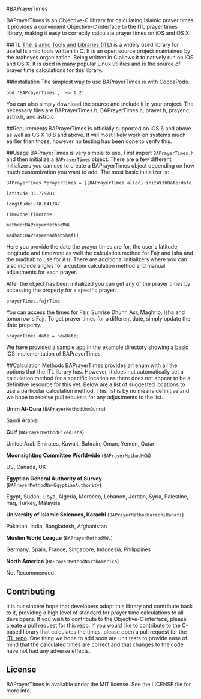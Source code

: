 #BAPrayerTimes

BAPrayerTimes is an Objective-C library for calculating Islamic prayer times. It provides a convenient Objective-C interface to the ITL prayer times library, making it easy to correctly calculate prayer times on iOS and OS X.

##ITL
[The Islamic Tools and Libraries (ITL)](https://github.com/arabeyes-org/ITL) is a widely used library for useful Islamic tools written in C. It is an open source project maintained by the arabeyes organization. Being written in C allows it to natively run on iOS and OS X. It is used in many popular Linux utilities and is the source of prayer time calculations for this library.

##Installation
The simplest way to use BAPrayerTimes is with CocoaPods.

```
pod 'BAPrayerTimes', '~> 1.2'
```
	
You can also simply download the source and include it in your project. The necessary files are BAPrayerTimes.h, BAPrayerTimes.c, prayer.h, prayer.c, astro.h, and astro.c
	
##Requirements
BAPrayerTimes is officially supported on iOS 6 and above as well as OS X 10.8 and above. It will most likely work on systems much earlier than those, however no testing has been done to verify this.	

##Usage
BAPrayerTimes is very simple to use. First import ``BAPrayerTimes.h`` and then initialize a ``BAPrayerTimes`` object. There are a few different initializers you can use to create a BAPrayerTimes object depending on how much customization you want to add. The most basic initializer is:

```obj-c
BAPrayerTimes *prayerTimes = [[BAPrayerTimes alloc] initWithDate:date
                                                        latitude:35.779701
                                                       longitude:-78.641747
                                                        timeZone:timezone
                                                          method:BAPrayerMethodMWL
                                                          madhab:BAPrayerMadhabShafi];
```
                                                    
Here you provide the date the prayer times are for, the user's latitude, longitude and timezone as well the calculation method for Fajr and Isha and the madhab to use for Asr. There are additional initializers where you can also include angles for a custom calculation method and manual adjustments for each prayer.

After the object has been initialized you can get any of the prayer times by accessing the property for a specific prayer.

```obj-c
prayerTimes.fajrTime
```
	
You can access the times for Fajr, Sunrise Dhuhr, Asr, Maghrib, Isha and tomorrow's Fajr. To get prayer times for a different date, simply update the date property.

```obj-c
prayerTimes.date = newDate;
```

We have provided a sample app in the [example](Example/) directory showing a basic iOS implementation of BAPrayerTimes.

##Calculation Methods
BAPrayerTimes provides an enum with all the options that the ITL library has. However, it does not automatically set a calculation method for a specific location as there does not appear to be a definitive resource for this yet. Below are a list of suggested locations to use a particular calculation method. This list is by no means definitive and we hope to receive pull requests for any adjustments to the list.

**Umm Al-Qura** (``BAPrayerMethodUmmQurra``)

Saudi Arabia


**Gulf** (``BAPrayerMethodFixedIsha``)

United Arab Emirates, Kuwait, Bahrain, Oman, Yemen, Qatar


**Moonsighting Committee Worldwide** (``BAPrayerMethodMCW``)

US, Canada, UK


**Egyptian General Authority of Survey** (``BAPrayerMethodNewEgyptianAuthority``)

Egypt, Sudan, Libya, Algeria, Morocco, Lebanon, Jordan, Syria, Palestine, Iraq, Turkey, Malaysia


**University of Islamic Sciences, Karachi** (``BAPrayerMethodKarachiHanafi``)

Pakistan, India, Bangladesh, Afghanistan


**Muslim World League** (``BAPrayerMethodMWL``)

Germany, Spain, France, Singapore, Indonesia, Philippines


**North America** (``BAPrayerMethodNorthAmerica``)

Not Recommended


## Contributing
It is our sincere hope that developers adopt this library and contribute back to it, providing a high level of standard for prayer time calculations to all developers. If you wish to contribute to the Objective-C interface, please create a pull request for this repo. If you would like to contribute to the C-based library that calculates the times, please open a pull request for the [ITL repo](https://github.com/arabeyes-org/ITL). One thing we hope to add soon are unit tests to provide ease of mind that the calculated times are correct and that changes to the code have not had any adverse effects.

## License

BAPrayerTimes is available under the MIT license. See the LICENSE file for more info.
